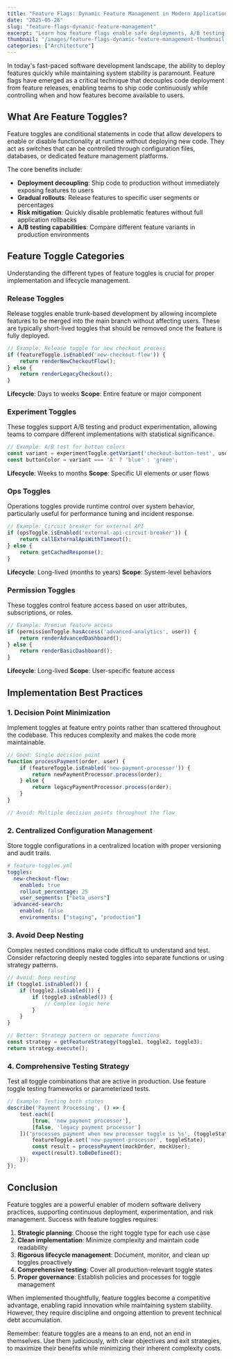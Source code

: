 ```yaml
---
title: "Feature Flags: Dynamic Feature Management in Modern Applications"
date: "2025-05-26"
slug: "feature-flags-dynamic-feature-management"
excerpt: "Learn how feature flags enable safe deployments, A/B testing, and runtime feature control. Comprehensive guide covering implementation patterns, best practices, and lifecycle management."
thumbnail: "/images/feature-flags-dynamic-feature-management-thumbnail.png"
categories: ["Architecture"]
---
```


In today's fast-paced software development landscape, the ability to deploy features quickly while maintaining system stability is paramount. Feature flags have emerged as a critical technique that decouples code deployment from feature releases, enabling teams to ship code continuously while controlling when and how features become available to users.

## What Are Feature Toggles?

Feature toggles are conditional statements in code that allow developers to enable or disable functionality at runtime without deploying new code. They act as switches that can be controlled through configuration files, databases, or dedicated feature management platforms.

The core benefits include:

- **Deployment decoupling**: Ship code to production without immediately exposing features to users
- **Gradual rollouts**: Release features to specific user segments or percentages
- **Risk mitigation**: Quickly disable problematic features without full application rollbacks
- **A/B testing capabilities**: Compare different feature variants in production environments

## Feature Toggle Categories

Understanding the different types of feature toggles is crucial for proper implementation and lifecycle management.

### Release Toggles

Release toggles enable trunk-based development by allowing incomplete features to be merged into the main branch without affecting users. These are typically short-lived toggles that should be removed once the feature is fully deployed.

```javascript
// Example: Release toggle for new checkout process
if (featureToggle.isEnabled('new-checkout-flow')) {
    return renderNewCheckoutFlow();
} else {
    return renderLegacyCheckout();
}
```

**Lifecycle**: Days to weeks
**Scope**: Entire feature or major component

### Experiment Toggles

These toggles support A/B testing and product experimentation, allowing teams to compare different implementations with statistical significance.

```javascript
// Example: A/B test for button colors
const variant = experimentToggle.getVariant('checkout-button-test', userId);
const buttonColor = variant === 'A' ? 'blue' : 'green';
```

**Lifecycle**: Weeks to months
**Scope**: Specific UI elements or user flows

### Ops Toggles

Operations toggles provide runtime control over system behavior, particularly useful for performance tuning and incident response.

```javascript
// Example: Circuit breaker for external API
if (opsToggle.isEnabled('external-api-circuit-breaker')) {
    return callExternalApiWithTimeout();
} else {
    return getCachedResponse();
}
```

**Lifecycle**: Long-lived (months to years)
**Scope**: System-level behaviors

### Permission Toggles

These toggles control feature access based on user attributes, subscriptions, or roles.

```javascript
// Example: Premium feature access
if (permissionToggle.hasAccess('advanced-analytics', user)) {
    return renderAdvancedDashboard();
} else {
    return renderBasicDashboard();
}
```

**Lifecycle**: Long-lived
**Scope**: User-specific feature access

## Implementation Best Practices

### 1. Decision Point Minimization

Implement toggles at feature entry points rather than scattered throughout the codebase. This reduces complexity and makes the code more maintainable.

```javascript
// Good: Single decision point
function processPayment(order, user) {
    if (featureToggle.isEnabled('new-payment-processor')) {
        return newPaymentProcessor.process(order);
    } else {
        return legacyPaymentProcessor.process(order);
    }
}

// Avoid: Multiple decision points throughout the flow
```

### 2. Centralized Configuration Management

Store toggle configurations in a centralized location with proper versioning and audit trails.

```yaml
# feature-toggles.yml
toggles:
  new-checkout-flow:
    enabled: true
    rollout_percentage: 25
    user_segments: ["beta_users"]
  advanced-search:
    enabled: false
    environments: ["staging", "production"]
```

### 3. Avoid Deep Nesting

Complex nested conditions make code difficult to understand and test. Consider refactoring deeply nested toggles into separate functions or using strategy patterns.

```javascript
// Avoid: Deep nesting
if (toggle1.isEnabled()) {
    if (toggle2.isEnabled()) {
        if (toggle3.isEnabled()) {
            // Complex logic here
        }
    }
}

// Better: Strategy pattern or separate functions
const strategy = getFeatureStrategy(toggle1, toggle2, toggle3);
return strategy.execute();
```

### 4. Comprehensive Testing Strategy

Test all toggle combinations that are active in production. Use feature toggle testing frameworks or parameterized tests.

```javascript
// Example: Testing both states
describe('Payment Processing', () => {
    test.each([
        [true, 'new payment processor'],
        [false, 'legacy payment processor']
    ])('processes payment when new processor toggle is %s', (toggleState, description) => {
        featureToggle.set('new-payment-processor', toggleState);
        const result = processPayment(mockOrder, mockUser);
        expect(result).toBeDefined();
    });
});
```

## Conclusion

Feature toggles are a powerful enabler of modern software delivery practices, supporting continuous deployment, experimentation, and risk management. Success with feature toggles requires:

1. **Strategic planning**: Choose the right toggle type for each use case
2. **Clean implementation**: Minimize complexity and maintain code readability  
3. **Rigorous lifecycle management**: Document, monitor, and clean up toggles proactively
4. **Comprehensive testing**: Cover all production-relevant toggle states
5. **Proper governance**: Establish policies and processes for toggle management

When implemented thoughtfully, feature toggles become a competitive advantage, enabling rapid innovation while maintaining system stability. However, they require discipline and ongoing attention to prevent technical debt accumulation.

Remember: feature toggles are a means to an end, not an end in themselves. Use them judiciously, with clear objectives and exit strategies, to maximize their benefits while minimizing their inherent complexity costs.